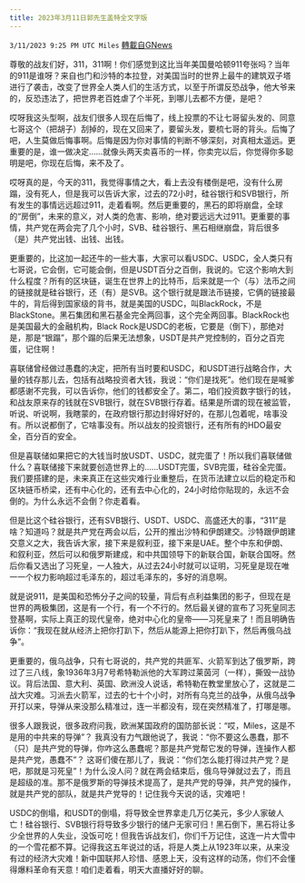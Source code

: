 ```yaml
---
title: 2023年3月11日郭先生盖特全文字版
---
```

`3/11/2023 9:25 PM UTC Miles` [轉載自GNews](https://gnews.org/articles/1005326)

尊敬的战友们好，311，311啊！你们感觉到这比当年美国曼哈顿911夸张吗？当年的911是谁呀？来自也门和沙特的本拉登，对美国当时的世界上最牛的建筑双子塔进行了袭击，改变了世界全人类人们的生活方式，以至于所谓反恐战争，他大爷来的，反恐违法了，把世界老百姓虐了个半死，到哪儿去都不方便，是吧？

哎呀我这头型啊，战友们很多人现在后悔了，线上投票的不让七哥留头发的、同意七哥这个（把胡子）刮掉的，现在又回来了，要留头发，要梳七哥的背头。后悔了吧，人生莫做后悔事啊。后悔是因为你对事情的判断不够深刻，对真相太遥远。更重要的是，谁一做决定……就像头两天卖喜币的一样，你卖完以后，你觉得你多聪明是吧，你现在后悔，来不及了。

哎呀真的是，今天的311，我觉得事情之大，看上去没有楼倒是吧，没有什么房蹋，没有死人，但是我可以告诉大家，过去的72小时，硅谷银行和SVB银行，所有发生的事情远远超过911，走着看啊。然后更重要的，黑石的即将崩盘，全球的“房倒”，未来的意义，对人类的危害、影响，绝对要远远大过911。更重要的事情，共产党在两会完了几个小时，SVB、硅谷银行、黑石相继崩盘，背后很多（是）共产党出钱、出钱、出钱。

更重要的，比这加一起还牛的一些大事，大家可以看USDC、USDC，全人类只有七哥说，它会倒，它可能会倒，但是USDT百分之百倒，我说的。它这个影响大到什么程度？所有的区块链，诞生在世界上的比特币，后来就是一个（与）法币之间的链接就是硅谷银行，还（有）是SVB。这个银行就是跟法币链接，它俩的链接最牛的，背后得到国家级的背书，就是美国的USDC，叫BlackRock，不是BlackStone。黑石集团和黑石基金完全两回事，这个完全两回事。BlackRock也是美国最大的金融机构，Black Rock是USDC的老板，它要是（倒下），那绝对是，那是“银蹋”，那个蹋的后果无法想象，USDT是共产党控制的，百分之百完蛋，记住啊！

喜联储曾经做过愚蠢的决定，把所有当时要和USDC，和USDT进行战略合作，大量的钱存那儿去，包括有战略投资者大钱，我说：“你们是找死”。他们现在是喊爹都感谢不完我，可以告诉你，他们的钱都安全了。第二，咱们投资数字银行的钱，和战友原来存的钱就在SVB银行，就在SVB银行存着。结果是所谓的现在被监管，听说、听说啊，我瞎蒙的，在政府银行那边封得好好的，在那儿包着呢，啥事没有。所以说都倒了，它啥事没有。所以战友的投资银行，还有所有的HDO最安全，百分百的安全。

但是喜联储如果把它的大钱当时放USDT、USDC，就完蛋了！所以我们喜联储做什么？喜联储接下来就要创造世界上的……USDT完蛋，SVB完蛋，硅谷全完蛋。我们要搭建的是，未来真正在这些灾难行业重整后，在货币法建立以后的稳定币和区块链币桥梁，还有中心化的，还有去中心化的，24小时给你贴现的，永远不会倒的。为什么永远不会倒？你走着看。

但是比这个硅谷银行，还有SVB银行、USDT、USDC、高盛还大的事，“311”是啥？知道吗？就是共产党在两会以后，公开的推出沙特和伊朗建交。沙特跟伊朗建交意义之大，我告诉大家，接下来是叙利亚，接下来是UAE。整个中东和伊朗、和叙利亚，然后可以和俄罗斯建成，和中共国领导下的新联合国，新联合国呀。然后你看又选出了习死皇，一人独大，从过去24小时就可以证明，习死皇是现在唯一一个权力影响超过毛泽东的，超过毛泽东的，多好的消息啊。

就是说911，是美国和恐怖分子之间的较量，背后有点利益集团的影子，但现在是世界的两极集团，这是有一个行，有一个不行的。然后最关键的宣布了习死皇同志登基啊，实际上真正的现代皇帝，绝对中心化的皇帝——习死皇来了！而且明确告诉你：“我现在就从经济上把你打趴下，然后从能源上把你打趴下，然后再俄乌战争”。

更重要的，俄乌战争，只有七哥说的，共产党的共匪军、火箭军到达了俄罗斯，跨过了三八线，象1936年3月7号希特勒派他的大军跨过莱茵河（一样），撕毁一战协议。背后法国、意大利、英国、欧洲没人说话，希特勒在教堂里放心了，这就是二战大灾难。习派去火箭军，过去的七十个小时，对所有乌克兰的战争，从俄乌战争开打以来，导弹从来没那么精准过，连一半都没有，现在突然精准了，打哪是哪。

很多人跟我说，很多政府问我，欧洲某国政府的国防部长说：“哎，Miles，这是不是用的中共来的导弹”？ 我真没有力气跟他说了，我说：“你不要这么愚蠢，那不（只）是共产党的导弹，你咋这么愚蠢呢？那是共产党帮它发的导弹，连操作人都是共产党，愚蠢不”？ 这哥们傻在那儿了，我说：“你们怎么能打得过共产党？是吧，那就是习死皇”！为什么没人问？就在两会结束后，俄乌导弹就过去了，而且是超级的准。那不是俄罗斯的导弹技术提高了，是共产党的导弹，共产党的操作，就是共产党的部队，就是共产党导的！记住我今天说的话，灾难吧！

USDC的倒塌，和USDT的倒塌，将导致全世界拿走几万亿美元，多少人家破人亡！硅谷银行、SVB银行将导致多少银行的储户无家可归！黑石倒下，黑石将让多少全世界的人失业，没饭可吃！但我告诉战友们，你们千万记住，这连一片大雪中的一个雪花都不算。记得我这五年说过的话，将是人类上从1923年以来，从来没有过的经济大灾难！新中国联邦人珍惜、感恩上天，没有这样的动荡，你们不会懂得爆料革命有天意！咱们走着看，明天大直播好好的聊。
